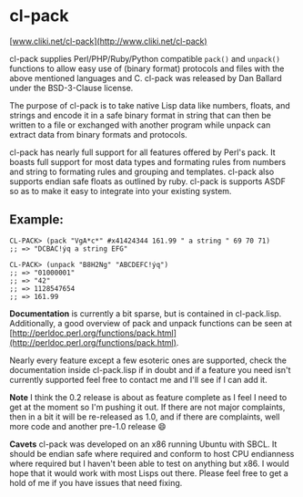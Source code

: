 cl-pack
=======

[www.cliki.net/cl-pack](http://www.cliki.net/cl-pack)

cl-pack supplies Perl/PHP/Ruby/Python compatible `pack()` and `unpack()` functions to allow easy use of (binary format) protocols and files with the above mentioned languages and C. cl-pack was released by Dan Ballard under the BSD-3-Clause license.

The purpose of cl-pack is to take native Lisp data like numbers, floats, and strings and encode it in a safe binary format in string that can then be written to a file or exchanged with another program while unpack can extract data from binary formats and protocols.

cl-pack has nearly full support for all features offered by Perl's pack. It boasts full support for most data types and formating rules from numbers and string to formating rules and grouping and templates.  cl-pack also supports endian safe floats as outlined by ruby. cl-pack is supports ASDF so as to make it easy to integrate into your existing system.  

## Example: ##

    CL-PACK> (pack "VgA*c*" #x41424344 161.99 " a string " 69 70 71)
    ;; => "DCBAC!ýq a string EFG"

    CL-PACK> (unpack "B8H2Ng" "ABCDEFC!ýq")
    ;; => "01000001"
    ;; => "42"
    ;; => 1128547654
    ;; => 161.99

**Documentation** is currently a bit sparse, but is contained in cl-pack.lisp. Additionally, a good overview of pack and unpack functions can be seen at [http://perldoc.perl.org/functions/pack.html](http://perldoc.perl.org/functions/pack.html).

Nearly every feature except a few esoteric ones are supported, check the documentation inside cl-pack.lisp if in doubt and if a feature you need isn't currently supported feel free to contact me and I'll see if I can add it.

**Note** I think the 0.2 release is about as feature complete as I feel I need to get at the moment so I'm pushing it out. If there are not major complaints, then in a bit it will be re-released as 1.0, and if there are complaints, well more code and another pre-1.0 release :smile:

**Cavets** cl-pack was developed on an x86 running Ubuntu with SBCL.  It should be endian safe where required and conform to host CPU endianness where required but I haven't been able to test on anything but x86.  I would hope that it would work with most Lisps out there.  Please feel free to get a hold of me if you have issues that need fixing.
